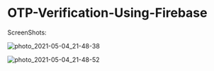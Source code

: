 # OTP-Verification-Using-Firebase
ScreenShots:

![photo_2021-05-04_21-48-38](https://user-images.githubusercontent.com/55145996/117036124-bc9f9380-ad22-11eb-9d09-d60c07385229.jpg)

![photo_2021-05-04_21-48-52](https://user-images.githubusercontent.com/55145996/117036150-c45f3800-ad22-11eb-92ff-933d6b79e44d.jpg)

